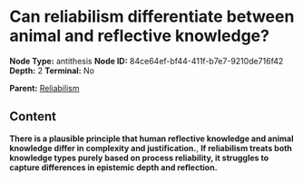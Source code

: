 # Can reliabilism differentiate between animal and reflective knowledge?

**Node Type:** antithesis
**Node ID:** 84ce64ef-bf44-411f-b7e7-9210de716f42
**Depth:** 2
**Terminal:** No

**Parent:** [Reliabilism](reliabilism.md)

## Content

**There is a plausible principle that human reflective knowledge and animal knowledge differ in complexity and justification.**, **If reliabilism treats both knowledge types purely based on process reliability, it struggles to capture differences in epistemic depth and reflection.**
